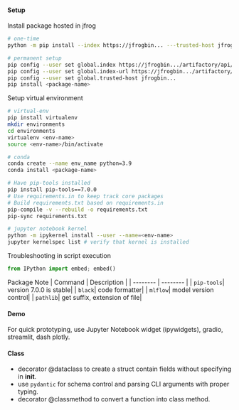 #### Setup


Install package hosted in jfrog
```bash
# one-time
python -m pip install --index https://jfrogbin... ---trusted-host jfrogbin... <package-name>

# permanent setup
pip config --user set global.index https://jfrogbin.../artifactory/api/pypi/pypi-all
pip config --user set global.index-url https://jfrogbin.../artifactory/api/pypi/pypi-all/simple
pip config --user set global.trusted-host jfrogbin...
pip install <package-name>
```

Setup virtual environment
```bash
# virtual-env
pip install virtualenv
mkdir environments
cd environments
virtualenv <env-name>
source <env-name>/bin/activate

# conda
conda create --name env_name python=3.9
conda install <package-name>

# Have pip-tools installed
pip install pip-tools==7.0.0
# Use requirements.in to keep track core packages
# Build requirements.txt based on requirements.in
pip-compile -v --rebuild -o requirements.txt
pip-sync requirements.txt

# jupyter notebook kernel
python -m ipykernel install --user --name=<env-name> 
jupyter kernelspec list # verify that kernel is installed
```

Troubleshooting in script execution
```python
from IPython import embed; embed()
```

Package Note
| Command | Description |
| -------- | -------- |
| `pip-tools`| version 7.0.0 is stable|
| `black`| code formatter|
| `mlflow`| model version control|
| `pathlib`| get suffix, extension of file|

#### Demo

For quick prototyping, use Jupyter Notebook widget (ipywidgets), gradio, streamlit, dash plotly.


#### Class

- decorator @dataclass to create a struct contain fields without specifying in __init__.
- use `pydantic` for schema control and parsing CLI arguments with proper typing.
- decorator @classmethod to convert a function into class method.